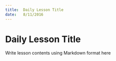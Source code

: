 ```yaml
---
title:  Daily Lesson Title
date:   8/11/2016
---
```


# Daily Lesson Title

Write lesson contents using Markdown format here